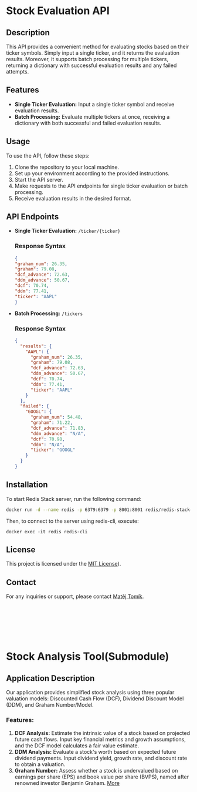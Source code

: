 # Stock Evaluation API

## Description
This API provides a convenient method for evaluating stocks based on their ticker symbols. Simply input a single ticker, and it returns the evaluation results. Moreover, it supports batch processing for multiple tickers, returning a dictionary with successful evaluation results and any failed attempts.

## Features
- **Single Ticker Evaluation:** Input a single ticker symbol and receive evaluation results.
- **Batch Processing:** Evaluate multiple tickers at once, receiving a dictionary with both successful and failed evaluation results.

## Usage
To use the API, follow these steps:
1. Clone the repository to your local machine.
2. Set up your environment according to the provided instructions.
3. Start the API server.
4. Make requests to the API endpoints for single ticker evaluation or batch processing.
5. Receive evaluation results in the desired format.

## API Endpoints
- **Single Ticker Evaluation:** `/ticker/{ticker}`
  ### Response Syntax
  ```JSON
  {
  "graham_num": 26.35,
  "graham": 79.08,
  "dcf_advance": 72.63,
  "ddm_advance": 50.67,
  "dcf": 70.74,
  "ddm": 77.41,
  "ticker": "AAPL"
  }
  ```
- **Batch Processing:** `/tickers`
  ### Response Syntax
  ```JSON
  {
    "results": {
      "AAPL": {
        "graham_num": 26.35,
        "graham": 79.08,
        "dcf_advance": 72.63,
        "ddm_advance": 50.67,
        "dcf": 70.74,
        "ddm": 77.41,
        "ticker": "AAPL"
      }
    },
    "failed": {
      "GOOGL": {
        "graham_num": 54.48,
        "graham": 71.22,
        "dcf_advance": 71.83,
        "ddm_advance": "N/A",
        "dcf": 70.98,
        "ddm": "N/A",
        "ticker": "GOOGL"
      }
    }
  }
  ```
## Installation
To start Redis Stack server, run the following command:
```bash
docker run -d --name redis -p 6379:6379 -p 8001:8001 redis/redis-stack-server:latest
```
Then, to connect to the server using redis-cli, execute:
```
docker exec -it redis redis-cli
```
## License
This project is licensed under the [MIT License](https://opensource.org/license/mit)).

## Contact
For any inquiries or support, please contact [Matěj Tomík](mailto:mtomik.work@gmail.com).

<br />
<br />
<br />
<br />
<br />

# Stock Analysis Tool(Submodule)

## Application Description
Our application provides simplified stock analysis using three popular valuation models: Discounted Cash Flow (DCF), Dividend Discount Model (DDM), and Graham Number/Model.

### Features:
1. **DCF Analysis:** Estimate the intrinsic value of a stock based on projected future cash flows. Input key financial metrics and growth assumptions, and the DCF model calculates a fair value estimate.
2. **DDM Analysis:** Evaluate a stock's worth based on expected future dividend payments. Input dividend yield, growth rate, and discount rate to obtain a valuation.
3. **Graham Number:** Assess whether a stock is undervalued based on earnings per share (EPS) and book value per share (BVPS), named after renowned investor Benjamin Graham.
[More](https://github.com/matej-tomik/stock_screen_analyser/blob/main/README.md)
